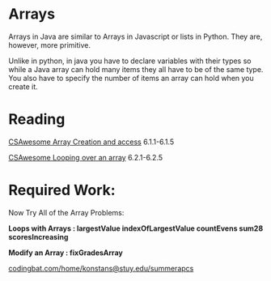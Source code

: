 # Arrays
Arrays in Java are similar to Arrays in Javascript or lists in
Python. They are, however, more primitive.

Unlike in python, in java you have to declare variables with their types so while a Java
array can hold many items they all have to be of the same type. You
also have to specify the number of items an array can hold when you
create it.

# Reading
[CSAwesome Array Creation and access](https://runestone.academy/ns/books/published/csawesome/Unit6-Arrays/topic-6-1-array-basics.html)
6.1.1-6.1.5

[CSAwesome Looping over an array](https://runestone.academy/ns/books/published/csawesome/Unit6-Arrays/topic-6-1-array-basics.html)
6.2.1-6.2.5

# Required Work:

Now Try All of the Array Problems: 

**Loops with Arrays : largestValue indexOfLargestValue countEvens sum28  scoresIncreasing**

**Modify an Array : fixGradesArray**

[codingbat.com/home/konstans@stuy.edu/summerapcs](https://codingbat.com/home/konstans@stuy.edu/summerapcs)
